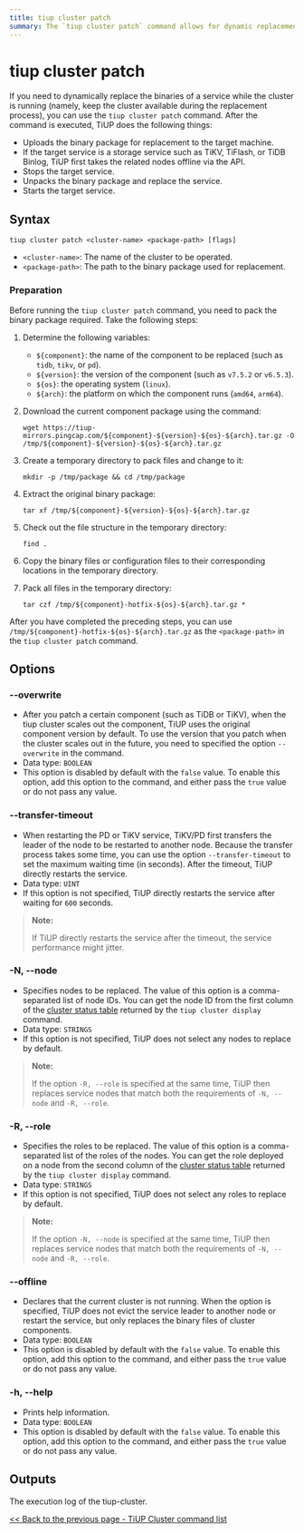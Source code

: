 ```yaml
---
title: tiup cluster patch
summary: The `tiup cluster patch` command allows for dynamic replacement of binaries in a running cluster. It uploads the binary package, stops the target service, replaces the binary, and starts the service. Preparation involves packing the binary package and using options like `--overwrite`, `--transfer-timeout`, `-N, --node`, `-R, --role`, and `--offline`. The output is the execution log of the tiup-cluster.
---
```


# tiup cluster patch

If you need to dynamically replace the binaries of a service while the cluster is running (namely, keep the cluster available during the replacement process), you can use the `tiup cluster patch` command. After the command is executed, TiUP does the following things:

- Uploads the binary package for replacement to the target machine.
- If the target service is a storage service such as TiKV, TiFlash, or TiDB Binlog, TiUP first takes the related nodes offline via the API.
- Stops the target service.
- Unpacks the binary package and replace the service.
- Starts the target service.

## Syntax

```shell
tiup cluster patch <cluster-name> <package-path> [flags]
```

- `<cluster-name>`: The name of the cluster to be operated.
- `<package-path>`: The path to the binary package used for replacement.

### Preparation

Before running the `tiup cluster patch` command, you need to pack the binary package required. Take the following steps:

1. Determine the following variables:

    - `${component}`: the name of the component to be replaced (such as `tidb`, `tikv`, or `pd`).
    - `${version}`: the version of the component (such as `v7.5.2` or `v6.5.3`).
    - `${os}`: the operating system (`linux`).
    - `${arch}`: the platform on which the component runs (`amd64`, `arm64`).

2. Download the current component package using the command:

    ```shell
    wget https://tiup-mirrors.pingcap.com/${component}-${version}-${os}-${arch}.tar.gz -O /tmp/${component}-${version}-${os}-${arch}.tar.gz
    ```

3. Create a temporary directory to pack files and change to it:

    ```shell
    mkdir -p /tmp/package && cd /tmp/package
    ```

4. Extract the original binary package:

    ```shell
    tar xf /tmp/${component}-${version}-${os}-${arch}.tar.gz
    ```

5. Check out the file structure in the temporary directory:

    ```shell
    find .
    ```

6. Copy the binary files or configuration files to their corresponding locations in the temporary directory.
7. Pack all files in the temporary directory:

    ```shell
    tar czf /tmp/${component}-hotfix-${os}-${arch}.tar.gz *
    ```

After you have completed the preceding steps, you can use `/tmp/${component}-hotfix-${os}-${arch}.tar.gz` as the `<package-path>` in the `tiup cluster patch` command.

## Options

### --overwrite

- After you patch a certain component (such as TiDB or TiKV), when the tiup cluster scales out the component, TiUP uses the original component version by default. To use the version that you patch when the cluster scales out in the future, you need to specified the option `--overwrite` in the command.
- Data type: `BOOLEAN`
- This option is disabled by default with the `false` value. To enable this option, add this option to the command, and either pass the `true` value or do not pass any value.

### --transfer-timeout

- When restarting the PD or TiKV service, TiKV/PD first transfers the leader of the node to be restarted to another node. Because the transfer process takes some time, you can use the option `--transfer-timeout` to set the maximum waiting time (in seconds). After the timeout, TiUP directly restarts the service.
- Data type: `UINT`
- If this option is not specified, TiUP directly restarts the service after waiting for `600` seconds.

> **Note:**
>
> If TiUP directly restarts the service after the timeout, the service performance might jitter.

### -N, --node

- Specifies nodes to be replaced. The value of this option is a comma-separated list of node IDs. You can get the node ID from the first column of the [cluster status table](/tiup/tiup-component-cluster-display.md) returned by the `tiup cluster display` command.
- Data type: `STRINGS`
- If this option is not specified, TiUP does not select any nodes to replace by default.

> **Note:**
>
> If the option `-R, --role` is specified at the same time, TiUP then replaces service nodes that match both the requirements of `-N, --node` and `-R, --role`.

### -R, --role

- Specifies the roles to be replaced. The value of this option is a comma-separated list of the roles of the nodes. You can get the role deployed on a node from the second column of the [cluster status table](/tiup/tiup-component-cluster-display.md) returned by the `tiup cluster display` command.
- Data type: `STRINGS`
- If this option is not specified, TiUP does not select any roles to replace by default.

> **Note:**
>
> If the option `-N, --node` is specified at the same time, TiUP then replaces service nodes that match both the requirements of `-N, --node` and `-R, --role`.

### --offline

- Declares that the current cluster is not running. When the option is specified, TiUP does not evict the service leader to another node or restart the service, but only replaces the binary files of cluster components.
- Data type: `BOOLEAN`
- This option is disabled by default with the `false` value. To enable this option, add this option to the command, and either pass the `true` value or do not pass any value.

### -h, --help

- Prints help information.
- Data type: `BOOLEAN`
- This option is disabled by default with the `false` value. To enable this option, add this option to the command, and either pass the `true` value or do not pass any value.

## Outputs

The execution log of the tiup-cluster.

[<< Back to the previous page - TiUP Cluster command list](/tiup/tiup-component-cluster.md#command-list)
